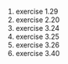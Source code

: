 1. exercise 1.29
2. exercise 2.20
3. exercise 3.24
4. exercise 3.25
5. exercise 3.26
6. exercise 3.40

